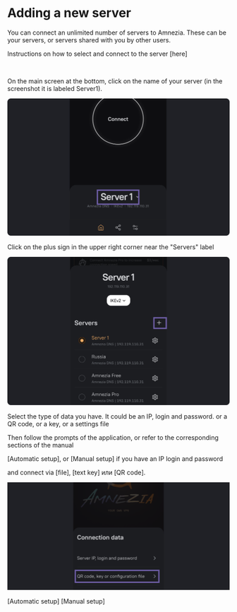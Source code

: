 # Adding a new server 

You can connect an unlimited number of servers to Amnezia. These can be your servers, or servers shared with you by other users.

Instructions on how to select and connect to the server [here]

&nbsp;

 On the main screen at the bottom, click on the name of your server (in the screenshot it is labeled Server1).

![instruction 1](https://raw.githubusercontent.com/Aftershock669/amnezia-open-docs/master/docs/en/instructions/15_server-adding/img/sa_en_1.png)

Click on the plus sign in the upper right corner near the "Servers" label

![instruction 1](https://raw.githubusercontent.com/Aftershock669/amnezia-open-docs/master/docs/en/instructions/15_server-adding/img/sa_en_2.png)

Select the type of data you have. 
It could be an IP, login and password.
or a QR code, or a key, or a settings file

Then follow the prompts of the application, or refer
to the corresponding sections of the manual

[Automatic setup], or [Manual setup] if you have an IP 
login and password

and connect via [file], [text key] или [QR code]. 

![instruction 1](https://raw.githubusercontent.com/Aftershock669/amnezia-open-docs/master/docs/en/instructions/15_server-adding/img/sa_en_3.png)

[amnezia-site-ext-link]: https://amnezia-web-nx1r.vercel.app
[about-int-link]: /about
[Automatic setup]
[Manual setup]